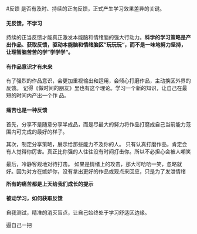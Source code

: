 #反馈
是否有及时、持续的正向反馈，正式产生学习效果差异的关键。

####  无反馈，不学习
持续的正当反馈才能真正激发本能脑和情绪脑的强大行动力。**科学的学习策略是产出作品、获取反馈，驱动本能脑和情绪脑区”玩玩玩“，而不是一味地努力坚持，让理智脑苦苦的学”学学学“。**

#### 有作品意识才有未来

有了强烈的作品意识，会更加重视输出和运用，会倾心打磨作品，主动换区外界的反馈。
记得《做时间的朋友》里也有这个理论。学习一个新的知识，让自己在最短的时间内产出一个作 品。

#### 痛苦也是一种反馈

首先，分享不是随意分享半成品，而是尽最大的努力将作品打磨成自己当前能力范围内可完成的最好的样子。

其次，制定分享策略，展示给那些能力不及你的人。
	只有认真打磨作品，肯定会有人觉得你厉害。真正比你强的人往往没有时间打击你。所以不必担心会被人嘲笑

最后，冷静客观地对待打击。
	如果是情绪上的攻击，那大可哈哈一笑，忽略就好。因为对方在嫉妒你，没有拿出更好的作品或观点来回应，只是为了发泄情绪

**所有的痛苦都是上天给我们成长的提示**

#### 被动学习，如何获取反馈

自我测试，精准的消灭盲点，让自己始终处于学习舒适区边缘。

逼自己一把